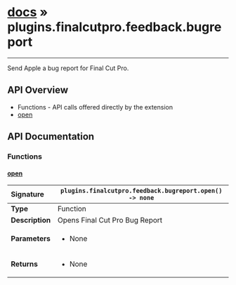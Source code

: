 # [docs](index.md) » plugins.finalcutpro.feedback.bugreport
---

Send Apple a bug report for Final Cut Pro.

## API Overview
* Functions - API calls offered directly by the extension
 * [open](#open)

## API Documentation

### Functions

#### [open](#open)
| <span style="float: left;">**Signature**</span> | <span style="float: left;">`plugins.finalcutpro.feedback.bugreport.open() -> none` </span>                                                          |
| -----------------------------------------------------|---------------------------------------------------------------------------------------------------------|
| **Type**                                             | Function                                                                                         |
| **Description**                                      | Opens Final Cut Pro Bug Report                                                                                         |
| **Parameters**                                       | <ul><li>None</li></ul> |
| **Returns**                                          | <ul><li>None</li></ul>          |

